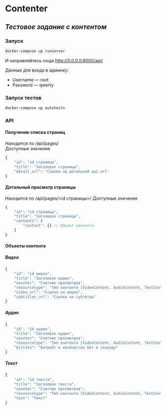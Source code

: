 # Contenter
## _Тестовое задание с контентом_


### Запуск

```sh
docker-compose up runserver
```
И направляйтесь сюда http://0.0.0.0:8000/api/

Данные для входа в админку:
* Username — root
* Password — qwerty

### Запуск тестов
```sh
docker-compose up autotests
```
### API
#### Получение списка страниц
Находится по /api/pages/    
Доступные значения
```js
{
    "id": "id страницы",
    "title": "Заголовок страницы",
    "detail_url": "Ссылка на детальной api url"
}
```
#### Детальный просмотр страницы
Находится по /api/pages/<id страницы>/ 
Доступные значения
```js
{
    "id": "id страницы",
    "title": "Заголовок страницы",
    "contents": [
        "content": {} // Объект контента
    ]
}
```
#### Объекты контента
##### Видео
```js
{
    "id": "id видео",
    "title": "Заголовок видео",
    "counter": "Счетчик просмотров",
    "resourcetype": "Тип контента [VideoContent, AudioContent, TextContent]",
    "video_url": "Ссылка на видео",
    "subtitles_url": "Ссылка на субтитры" 
}
```
##### Аудио
```js
{
    "id": "id аудио",
    "title": "Заголовок аудио",
    "counter": "Счетчик просмотров",
    "resourcetype": "Тип контента [VideoContent, AudioContent, TextContent]",
    "bitrate": "Битрейт в количество бит в секунду"
}
```
##### Текст
```js
{
    "id": "id текста",
    "title": "Заголовок текста",
    "counter": "Счетчик просмотров",
    "resourcetype": "Тип контента [VideoContent, AudioContent, TextContent]",
    "text": "Текст"
}
```
